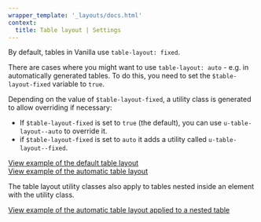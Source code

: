 ```yaml
---
wrapper_template: '_layouts/docs.html'
context:
  title: Table layout | Settings
---
```


By default, tables in Vanilla use `table-layout: fixed`.

There are cases where you might want to use `table-layout: auto` - e.g. in automatically generated tables. To do this, you need to set the `$table-layout-fixed` variable to `true`.

Depending on the value of `$table-layout-fixed`, a utility class is generated to allow overriding if necessary:

- If `$table-layout-fixed` is set to `true` (the default), you can use `u-table-layout--auto` to override it.
- if `$table-layout-fixed` is set to `auto` it adds a utility called `u-table-layout--fixed`.

<div class="embedded-example"><a href="/docs/examples/utilities/table-layout/table-layout-default" class="js-example" data-height="120">
View example of the default table layout
</a></div>

<div class="embedded-example"><a href="/docs/examples/utilities/table-layout/table-layout-auto" class="js-example" data-height="120">
View example of the automatic table layout
</a></div>

The table layout utility classes also apply to tables nested inside an element with the utility class.

<div class="embedded-example"><a href="/docs/examples/utilities/table-layout/table-layout-auto-nested" class="js-example" data-height="120">
View example of the automatic table layout applied to a nested table
</a></div>
